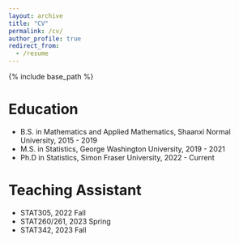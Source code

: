 ```yaml
---
layout: archive
title: "CV"
permalink: /cv/
author_profile: true
redirect_from:
  - /resume
---
```


{% include base_path %}

Education
======
* B.S. in Mathematics and Applied  Mathematics, Shaanxi Normal University, 2015 - 2019
* M.S. in Statistics, George Washington University, 2019 - 2021
* Ph.D in Statistics, Simon Fraser University, 2022 - Current

Teaching Assistant
======
 * STAT305, 2022 Fall
 * STAT260/261, 2023 Spring
 * STAT342, 2023 Fall

